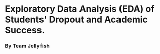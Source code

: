 # Exploratory Data Analysis (EDA) of Students' Dropout and Academic Success.
### By Team Jellyfish


